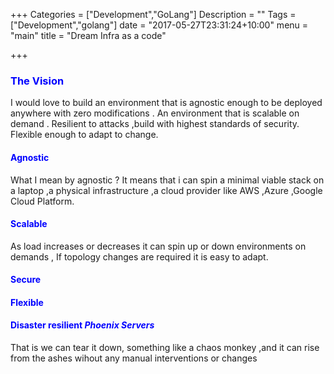 +++
Categories = ["Development","GoLang"]
Description = ""
Tags = ["Development","golang"]
date = "2017-05-27T23:31:24+10:00"
menu = "main"
title = "Dream Infra as a code"

+++
### <span style="color:blue"> The Vision </span>



I would love to build an environment that is agnostic enough to be deployed anywhere with zero modifications . An environment that is scalable on demand . Resilient to attacks ,build with highest standards of security. Flexible enough to adapt to change.
#### <span style="color:blue"> Agnostic</span>

What I mean by agnostic ? It means that i can spin a minimal viable stack on a laptop ,a physical infrastructure ,a cloud provider like AWS ,Azure ,Google Cloud Platform.
#### <span style="color:blue"> Scalable</span>

As load increases or decreases it can spin up or down environments on demands ,
If topology changes are required it is easy to adapt.

#### <span style="color:blue"> Secure</span>


#### <span style="color:blue"> Flexible</span>


#### <span style="color:blue"> Disaster resilient *Phoenix Servers*</span>

That is we can tear it down, something like a chaos monkey ,and it can rise from the ashes wihout any manual interventions or changes
